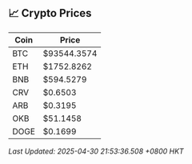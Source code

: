 ## 📈 Crypto Prices

| Coin | Price |
| ---- | ----- |
| BTC | $93544.3574 |
| ETH | $1752.8262 |
| BNB | $594.5279 |
| CRV | $0.6503 |
| ARB | $0.3195 |
| OKB | $51.1458 |
| DOGE | $0.1699 |

_Last Updated: 2025-04-30 21:53:36.508 +0800 HKT_